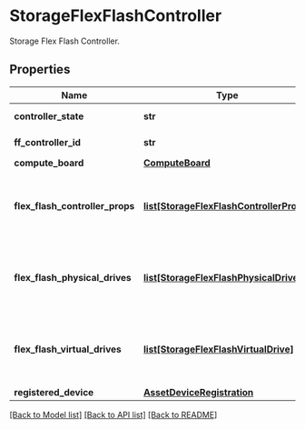 # StorageFlexFlashController

Storage Flex Flash Controller. 
## Properties
Name | Type | Description | Notes
------------ | ------------- | ------------- | -------------
**controller_state** | **str** |  | [optional] [readonly] 
**ff_controller_id** | **str** |  | [optional] [readonly] 
**compute_board** | [**ComputeBoard**](.md) |  | [optional] 
**flex_flash_controller_props** | [**list[StorageFlexFlashControllerProps]**](StorageFlexFlashControllerProps.md) | A reference to a storageFlexFlashControllerProps resource. When the $expand query parameter is specified, the referenced resource is returned inline.  | [optional] [readonly] 
**flex_flash_physical_drives** | [**list[StorageFlexFlashPhysicalDrive]**](StorageFlexFlashPhysicalDrive.md) | A reference to a storageFlexFlashPhysicalDrive resource. When the $expand query parameter is specified, the referenced resource is returned inline.  | [optional] [readonly] 
**flex_flash_virtual_drives** | [**list[StorageFlexFlashVirtualDrive]**](StorageFlexFlashVirtualDrive.md) | A reference to a storageFlexFlashVirtualDrive resource. When the $expand query parameter is specified, the referenced resource is returned inline.  | [optional] [readonly] 
**registered_device** | [**AssetDeviceRegistration**](.md) |  | [optional] 

[[Back to Model list]](../README.md#documentation-for-models) [[Back to API list]](../README.md#documentation-for-api-endpoints) [[Back to README]](../README.md)


